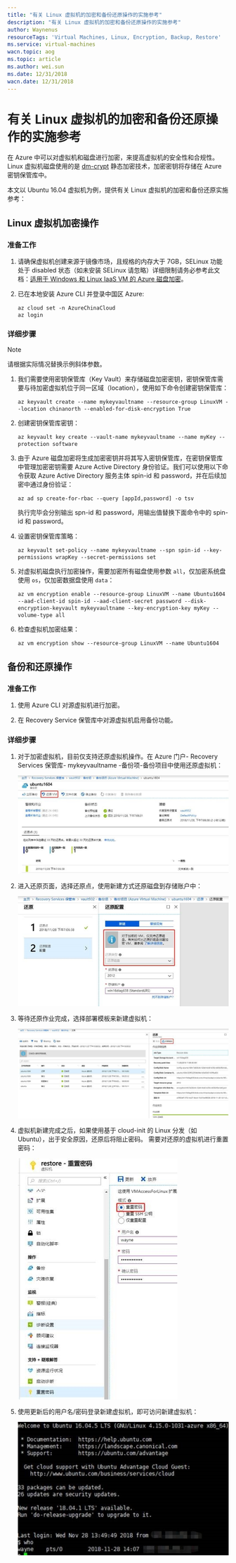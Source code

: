 ```yaml
---
title: "有关 Linux 虚拟机的加密和备份还原操作的实施参考"
description: "有关 Linux 虚拟机的加密和备份还原操作的实施参考"
author: Waynenus
resourceTags: 'Virtual Machines, Linux, Encryption, Backup, Restore'
ms.service: virtual-machines
wacn.topic: aog
ms.topic: article
ms.author: wei.sun
ms.date: 12/31/2018
wacn.date: 12/31/2018
---
```


# 有关 Linux 虚拟机的加密和备份还原操作的实施参考

在 Azure 中可以对虚拟机和磁盘进行加密，来提高虚拟机的安全性和合规性。Linux 虚拟机磁盘使用的是 [dm-crypt](https://en.wikipedia.org/wiki/Dm-crypt) 静态加密技术，加密密钥将存储在 Azure 密钥保管库中。

本文以 Ubuntu 16.04 虚拟机为例，提供有关 Linux 虚拟机的加密和备份还原实施参考：

## Linux 虚拟机加密操作

### 准备工作

1. 请确保虚拟机创建来源于镜像市场，且规格的内存大于 7GB，SELinux 功能处于 disabled 状态（如未安装 SELinux 请忽略）详细限制请务必参考此文档：[适用于 Windows 和 Linux IaaS VM 的 Azure 磁盘加密](https://docs.azure.cn/zh-cn/security/azure-security-disk-encryption)。

2. 已在本地安装 Azure CLI 并登录中国区 Azure:

    ```azurecli
    az cloud set -n AzureChinaCloud
    az login
    ```

### 详细步骤

> [!NOTE]
>请根据实际情况替换示例斜体参数。

1. 我们需要使用密钥保管库（Key Vault）来存储磁盘加密密钥，密钥保管库需要与待加密虚拟机位于同一区域（location），使用如下命令创建密钥保管库：

    ```azurecli
    az keyvault create --name mykeyvaultname --resource-group LinuxVM --location chinanorth --enabled-for-disk-encryption True
    ```

2. 创建密钥保管库密钥：

    ```azurecli
    az keyvault key create --vault-name mykeyvaultname --name myKey --protection software
    ```

3. 由于 Azure 磁盘加密将生成加密密钥并将其写入密钥保管库，在密钥保管库中管理加密密钥需要 Azure Active Directory 身份验证。我们可以使用以下命令获取 Azure Active Directory 服务主体 spin-id 和 password，并在后续加密中通过身份验证：

    ```azurecli
    az ad sp create-for-rbac --query [appId,password] -o tsv
    ```

    执行完毕会分别输出 spn-id 和 password，用输出值替换下面命令中的 spin-id 和 password。

4. 设置密钥保管库策略：

    ```azurecli
    az keyvault set-policy --name mykeyvaultname --spn spin-id --key-permissions wrapKey --secret-permissions set
    ```

5. 对虚拟机磁盘执行加密操作，需要加密所有磁盘使用参数 `all`，仅加密系统盘使用 `os`，仅加密数据盘使用 `data`：

    ```azurecli
    az vm encryption enable --resource-group LinuxVM --name Ubuntu1604 --aad-client-id spin-id --aad-client-secret password --disk-encryption-keyvault mykeyvaultname --key-encryption-key myKey --volume-type all
    ```

6. 检查虚拟机加密结果：

    ```azurecli
    az vm encryption show --resource-group LinuxVM --name Ubuntu1604
    ```

## 备份和还原操作

### 准备工作

1. 使用 Azure CLI 对源虚拟机进行加密。

2. 在 Recovery Service 保管库中对源虚拟机启用备份功能。

### 详细步骤

1. 对于加密虚拟机，目前仅支持还原虚拟机操作。在 Azure 门户- Recovery Services 保管库- mykeyvaultname -备份项-备份项目中使用还原虚拟机：

    ![01](media/aog-virtual-machines-linux-howto-encrypt-and-backup-restore-linux-virtual-machines/01.jpg "01")

2. 进入还原页面，选择还原点，使用新建方式还原磁盘到存储账户中：

    ![02](media/aog-virtual-machines-linux-howto-encrypt-and-backup-restore-linux-virtual-machines/02.jpg "02")

3. 等待还原作业完成，选择部署模板来新建虚拟机：

    ![03](media/aog-virtual-machines-linux-howto-encrypt-and-backup-restore-linux-virtual-machines/03.jpg "03")

4. 虚拟机新建完成之后，如果使用基于 cloud-init 的 Linux 分发（如 Ubuntu），出于安全原因，还原后将阻止密码。 需要对还原的虚拟机进行重置密码：

    ![04](media/aog-virtual-machines-linux-howto-encrypt-and-backup-restore-linux-virtual-machines/04.jpg "04")

5. 使用更新后的用户名/密码登录新建虚拟机，即可访问新建虚拟机：

    ![05](media/aog-virtual-machines-linux-howto-encrypt-and-backup-restore-linux-virtual-machines/05.jpg "05")